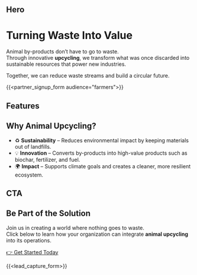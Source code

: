## Hero

# Turning Waste Into Value

Animal by-products don’t have to go to waste.  
Through innovative **upcycling**, we transform what was once discarded into sustainable resources that power new industries.  

Together, we can reduce waste streams and build a circular future.

{{<partner_signup_form audience="farmers">}}

## Features

## Why Animal Upcycling?

- ♻️ **Sustainability** – Reduces environmental impact by keeping materials out of landfills.  
- 💡 **Innovation** – Converts by-products into high-value products such as biochar, fertilizer, and fuel.  
- 🌍 **Impact** – Supports climate goals and creates a cleaner, more resilient ecosystem.

## CTA

## Be Part of the Solution

Join us in creating a world where nothing goes to waste.  
Click below to learn how your organization can integrate **animal upcycling** into its operations.  

[👉 Get Started Today](#)

{{<lead_capture_form>}}